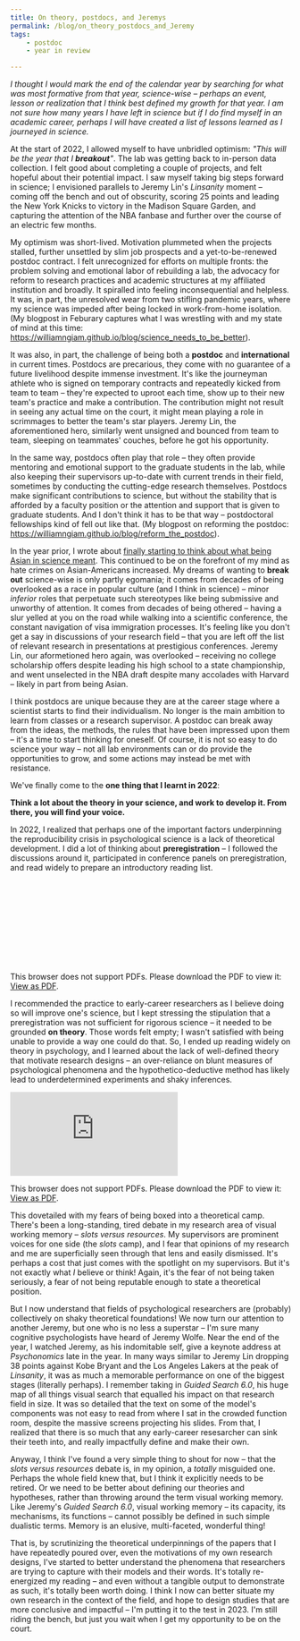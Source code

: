 ```yaml
---
title: On theory, postdocs, and Jeremys
permalink: /blog/on_theory_postdocs_and_Jeremy
tags:
    - postdoc
    - year in review

---
```


*I thought I would mark the end of the calendar year by searching for what was most formative from that year, science-wise – perhaps an event, lesson or realization that I think best defined my growth for that year. I am not sure how many years I have left in science but if I do find myself in an academic career, perhaps I will have created a list of lessons learned as I journeyed in science.*

At the start of 2022, I allowed myself to have unbridled optimism: *"This will be the year that I **breakout**"*. The lab was getting back to in-person data collection. I felt good about completing a couple of projects, and felt hopeful about their potential impact. I saw myself taking big steps forward in science; I envisioned parallels to Jeremy Lin's *Linsanity* moment – coming off the bench and out of obscurity, scoring 25 points and leading the New York Knicks to victory in the Madison Square Garden, and capturing the attention of the NBA fanbase and further over the course of an electric few months.

My optimism was short-lived. Motivation plummeted when the projects stalled, further unsettled by slim job prospects and a yet-to-be-renewed postdoc contract. I felt unrecognized for efforts on multiple fronts: the problem solving and emotional labor of rebuilding a lab, the advocacy for reform to research practices and academic structures at my affiliated institution and broadly. It spiralled into feeling inconsequential and helpless. It was, in part, the unresolved wear from two stifling pandemic years, where my science was impeded after being locked in work-from-home isolation. (My blogpost in Feburary captures what I was wrestling with and my state of mind at this time: <https://williamngiam.github.io/blog/science_needs_to_be_better>).

It was also, in part, the challenge of being both a **postdoc** and **international** in current times. Postdocs are precarious, they come with no guarantee of a future livelihood despite immense investment. It's like the journeyman athlete who is signed on temporary contracts and repeatedly kicked from team to team – they're expected to uproot each time, show up to their new team's practice and make a contribution. The contribution might not result in seeing any actual time on the court, it might mean playing a role in scrimmages to better the team's star players. Jeremy Lin, the aforementioned hero, similarly went unsigned and bounced from team to team, sleeping on teammates' couches, before he got his opportunity. 

In the same way, postdocs often play that role – they often provide mentoring and emotional support to the graduate students in the lab, while also keeping their supervisors up-to-date with current trends in their field, sometimes by conducting the cutting-edge research themselves. Postdocs make significant contributions to science, but without the stability that is afforded by a faculty position or the attention and support that is given to graduate students. And I don't think it has to be that way – postdoctoral fellowships kind of fell out like that. (My blogpost on reforming the postdoc: <https://williamngiam.github.io/blog/reform_the_postdoc>).

In the year prior, I wrote about [finally starting to think about what being Asian in science meant](https://williamngiam.github.io/blog/realizing_my_Asian_identity_matters). This continued to be on the forefront of my mind as hate crimes on Asian-Americans increased. My dreams of wanting to **break out** science-wise is only partly egomania; it comes from decades of being overlooked as a race in popular culture (and I think in science) – minor *inferior* roles that perpetuate such stereotypes like being submissive and unworthy of attention. It comes from decades of being othered – having a slur yelled at you on the road while walking into a scientific conference, the constant navigation of visa immigration processes. It's feeling like you don't get a say in discussions of your research field – that you are left off the list of relevant research in presentations at prestigious conferences. Jeremy Lin, our aformetioned hero again, was overlooked – receiving no college scholarship offers despite leading his high school to a state championship, and went unselected in the NBA draft despite many accolades with Harvard – likely in part from being Asian.

I think postdocs are unique because they are at the career stage where a scientist starts to find their individualism. No longer is the main ambition to learn from classes or a research supervisor. A postdoc can break away from the ideas, the methods, the rules that have been impressed upon them – it's a time to start thinking for oneself. Of course, it is not so easy to do science your way – not all lab environments can or do provide the opportunities to grow, and some actions may instead be met with resistance. 

We've finally come to the **one thing that I learnt in 2022**:

**Think a lot about the theory in your science, and work to develop it. From there, you will find your voice.**

In 2022, I realized that perhaps one of the important factors underpinning the reproducibility crisis in psychological science is a lack of theoretical development. I did a lot of thinking about **preregistration** – I followed the discussions around it, participated in conference panels on preregistration, and read widely to prepare an introductory reading list. 

<object data="https://williamngiam.github.io/files/preregistration_reading_list.pdf" type="application/pdf" width="828x" height="900px">
    <embed src="https://williamngiam.github.io/files/preregistration_reading_list.pdf">
        <p>This browser does not support PDFs. Please download the PDF to view it: <a href="https://williamngiam.github.io/files/preregistration_reading_list.pdf">View as PDF</a>.</p>
    </embed>
</object>

I recommended the practice to early-career researchers as I believe doing so will improve one's science, but I kept stressing the stipulation that a preregistration was not sufficient for rigorous science – it needed to be grounded **on theory**. Those words felt empty; I wasn't satisfied with being unable to provide a way one could do that. So, I ended up reading widely on theory in psychology, and I learned about the lack of well-defined theory that motivate research designs – an over-reliance on blunt measures of psychological phenomena and the hypothetico-deductive method has likely lead to underdetermined experiments and shaky inferences.

<object data="https://williamngiam.github.io/files/theory_in_psychology_reading_list.pdf" type="application/pdf" width="828x" height="900px">
    <embed src="https://williamngiam.github.io/files/theory_in_psychology_reading_list.pdf">
        <p>This browser does not support PDFs. Please download the PDF to view it: <a href="https://williamngiam.github.io/files/theory_in_psychology_reading_list.pdf">View as PDF</a>.</p>
    </embed>
</object>

This dovetailed with my fears of being boxed into a theoretical camp. There's been a long-standing, tired debate in my research area of visual working memory – *slots versus resources*. My supervisors are prominent voices for one side (the *slots* camp), and I fear that opinions of my research and me are superficially seen through that lens and easily dismissed. It's perhaps a cost that just comes with the spotlight on my supervisors. But it's not exactly what *I* believe or think! Again, it's the fear of not being taken seriously, a fear of not being reputable enough to state a theoretical position.

But I now understand that fields of psychological researchers are (probably) collectively on shaky theoretical foundations! We now turn our attention to another Jeremy, but one who is no less a superstar – I'm sure many cognitive psychologists have heard of Jeremy Wolfe. Near the end of the year, I watched Jeremy, as his indomitable self, give a keynote address at *Psychonomics* late in the year. In many ways similar to Jeremy Lin dropping 38 points against Kobe Bryant and the Los Angeles Lakers at the peak of *Linsanity*, it was as much a memorable performance on one of the biggest stages (literally perhaps). I remember taking in *Guided Search 6.0*, his huge map of all things visual search that equalled his impact on that research field in size. It was so detailed that the text on some of the model's components was not easy to read from where I sat in the crowded function room, despite the massive screens projecting his slides. From that, I realized that there is so much that any early-career resesarcher can sink their teeth into, and really impactfully define and make their own.

Anyway, I think I've found a very simple thing to shout for now – that the *slots versus resources* debate is, in my opinion, a *totally* misguided one. Perhaps the whole field knew that, but I think it explicitly needs to be retired. Or we need to be better about defining our theories and hypotheses, rather than throwing around the term visual working memory. Like Jeremy's *Guided Search 6.0*, visual working memory – its capacity, its mechanisms, its functions – cannot possibly be defined in such simple dualistic terms. Memory is an elusive, multi-faceted, wonderful thing!

That is, by scrutinizing the theoretical underpinnings of the papers that I have repeatedly poured over, even the motivations of my own research designs, I've started to better understand the phenomena that researchers are trying to capture with their models and their words. It's totally re-energized my reading – and even without a tangible output to demonstrate as such, it's totally been worth doing. I think I now can better situate my own research in the context of the field, and hope to design studies that are more conclusive and impactful – I'm putting it to the test in 2023. I'm still riding the bench, but just you wait when I get my opportunity to be on the court.